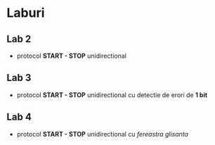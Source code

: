 # Laburi

## Lab 2

- protocol **START - STOP** unidirectional

## Lab 3

- protocol **START - STOP** unidirectional cu detectie de erori de **1 bit**

## Lab 4

- protocol **START - STOP** unidirectional cu *fereastra glisanta*
